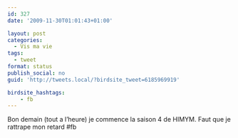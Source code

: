 ```yaml
---
id: 327
date: '2009-11-30T01:01:43+01:00'

layout: post
categories:
  - Vis ma vie
tags:
  - tweet
format: status
publish_social: no
guid: 'http://tweets.local/?birdsite_tweet=6185969919'

birdsite_hashtags:
    - fb
---
```


Bon demain (tout a l’heure) je commence la saison 4 de HIMYM. Faut que je rattrape mon retard #fb
